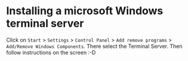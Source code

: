# Installing a microsoft Windows terminal server

Click on `Start` > `Settings` > `Control Panel` > `Add remove
programs` > `Add/Remove Windows Components`. There select the
Terminal Server. Then follow instructions on the screen :-D
